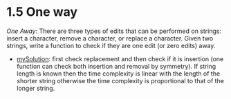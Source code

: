# 1.5 One way

*One Away*: There are three types of edits that can be performed on strings: insert a character, remove a character, or replace a character. Given two strings, write a function to check if they are one edit (or zero edits) away.

- [mySolution](./oneWay/mySolution.cpp): first check replacement and then check if it is insertion (one function can check both insertion and removal by symmetry). If string length is known then the time complexity is linear with the length of the shorter string otherwise the time complexity is proportional to that of the longer string.
